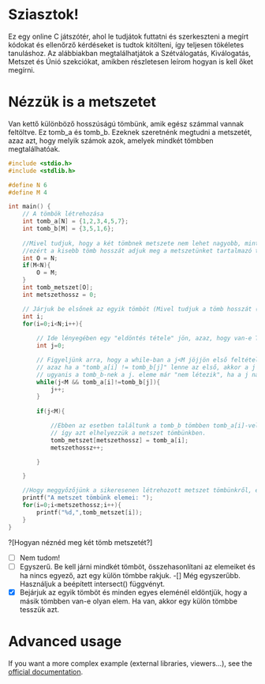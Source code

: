 # Sziasztok!

Ez egy online C játszótér, ahol le tudjátok futtatni és szerkeszteni a megírt kódokat és ellenőrző kérdéseket is tudtok kitölteni,
így teljesen tökéletes tanuláshoz.
Az alábbiakban megtalálhatjátok a Szétválogatás, Kiválogatás, Metszet és Únió szekciókat, amikben részletesen leírom hogyan is kell őket megírni.

# Nézzük is a metszetet
Van kettő különböző hosszúságú tömbünk, amik egész számmal vannak feltöltve. Ez tomb_a és tomb_b.
Ezeknek szeretnénk megtudni a metszetét, azaz azt, hogy melyik számok azok, amelyek mindkét tömbben megtalálhatóak.

```C runnable
#include <stdio.h>
#include <stdlib.h>

#define N 6
#define M 4

int main() {
    // A tömbök létrehozása
    int tomb_a[N] = {1,2,3,4,5,7};
    int tomb_b[M] = {3,5,1,6};
    
    //Mivel tudjuk, hogy a két tömbnek metszete nem lehet nagyobb, mint a legkisebb tömb hossza,
    //ezért a kisebb tömb hosszát adjuk meg a metszetünket tartalmazó tömb hosszának.
    int O = N;
    if(M<N){
        O = M;
    }
    int tomb_metszet[O];
    int metszethossz = 0;

    // Járjuk be elsőnek az egyik tömböt (Mivel tudjuk a tömb hosszát (N), ezért for ciklussal célszerű ezt megtenni)
    int i;
    for(i=0;i<N;i++){
        
        // Ide lényegében egy "eldöntés tétele" jön, azaz, hogy van-e T tulajdonságú elem a tomb_b tömbünkben. (A T tulajdonság jelenleg az, hogy egyezik-e a tomb_a i-dik eleme a tomb_b j-dik elemével)
        int j=0;

        // Figyeljünk arra, hogy a while-ban a j<M jöjjön első feltételnek, ugyanis a feltételek balról jobbra lesznek kiértékelve,
        // azaz ha a "tomb_a[i] != tomb_b[j]" lenne az első, akkor a j túlfutása esetén egy memóriaszemetet hasonlítunk össze 
        // ugyanis a tomb_b-nek a j. eleme már "nem létezik", ha a j nagyobb, mint maga a tömb hossza.
        while(j<M && tomb_a[i]!=tomb_b[j]){
            j++;
        }
        
        if(j<M){

            //Ebben az esetben találtunk a tomb_b tömbben tomb_a[i]-vel megegyező elemet (tehát az adott szám megtalálható mindkét tömbben),
            // így azt elhelyezzük a metszet tömbünkben.
            tomb_metszet[metszethossz] = tomb_a[i];
            metszethossz++;

        }

    }

    //Hogy meggyőzőjünk a sikeresenen létrehozott metszet tömbünkről, egyszerűen irassuk ki az elemeit
    printf("A metszet tömbünk elemei: ");
    for(i=0;i<metszethossz;i++){
        printf("%d,",tomb_metszet[i]);
    }
}

```
?[Hogyan néznéd meg két tömb metszetét?]
-[ ] Nem tudom!
-[ ] Egyszerű. Be kell járni mindkét tömböt, összehasonlítani az elemeiket és ha nincs egyező, azt egy külön tömbbe rakjuk.
-[] Még egyszerűbb. Használjuk a beépített intersect() függvényt.
-[x] Bejárjuk az egyik tömböt és minden egyes eleménél eldöntjük, hogy a másik tömbben van-e olyan elem. Ha van, akkor egy külön tömbbe tesszük azt. 

# Advanced usage

If you want a more complex example (external libraries, viewers...), see the [official documentation](https://tech.io/playgrounds/408/tech-io-documentation).
